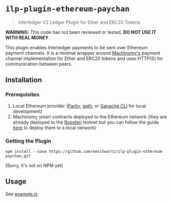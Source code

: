 # `ilp-plugin-ethereum-paychan`
> Interledger V2 Ledger Plugin for Ether and ERC20 Tokens

**WARNING:** This code has not been reviewed or tested, **DO NOT USE IT WITH REAL MONEY**.

This plugin enables Interledger payments to be sent over Ethereum payment channels. It is a minimal wrapper around [Machinomy's](https://machinomy.com) payment channel implementation for Ether and ERC20 tokens and uses HTTP(S) for communication between peers.

## Installation

### Prerequisites

1. Local Ethereum provider ([Parity](https://www.parity.io/), [geth](https://geth.ethereum.org/), or [Ganache CLI](https://github.com/trufflesuite/ganache-cli) for local development)
2. Machinomy smart contracts deployed to the Ethereum network (they are already deployed to the [Ropsten](https://github.com/ethereum/ropsten) testnet but you can follow the guide [here](https://github.com/machinomy/machinomy-contracts) to deploy them to a local network)

### Getting the Plugin

```shell
npm install --save https://github.com/emschwartz/ilp-plugin-ethereum-paychan.git
```

(Sorry, it's not on NPM yet)

## Usage

See [example.js](./example.js)

